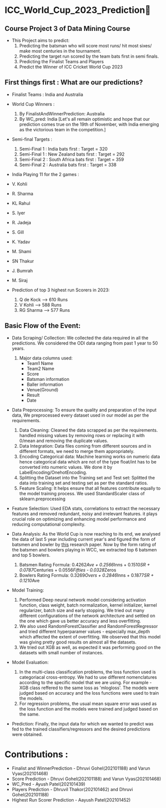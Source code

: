 # ICC_World_Cup_2023_Prediction🏏
## Course Project 3 of Data Mining Course

* This Project aims to predict:
  1. Predicting the batsman who will score most runs/ hit most sixes/ make most centuries in the tournament.
  2. Predicting the target run scored by the team bats first in semi finals.
  3. Predicting the Finalist Teams and Players
  4. Predict the Winner of ICC Cricket World Cup 2023

## First things first : What are our predictions?
* Finalist Teams : India and Australia

* World Cup Winners :
  1. By FinalistAndWinnerPrediction: Australia
  2. By WC_pred: India
  [Let's all remain optimistic and hope that our prediction comes true on the 19th of November, with India emerging as the victorious team in the competition.]

* Semi-final Targets :
  1. Semi-Final 1 : India bats first : Target = 320
  2. Semi-Final 1 : New Zealand bats first : Target = 292
  3. Semi-Final 2 : South Africa bats first : Target = 359
  4. Semi-Final 2 : Australia bats first : Target = 338

* India Playing 11 for the 2 games :
 * V. Kohli
 * R. Sharma
 * KL Rahul
 * S. Iyer
 * R. Jadeja
 * S. Gill
 * K. Yadav
 * M. Shami
 * SN Thakur
 * J. Bumrah
 * M. Siraj

* Prediction of top 3 highest run Scorers in 2023:
  1. Q de Kock --> 610 Runs
  2. V Kohli --> 588 Runs
  3. RG Sharma --> 577 Runs
  

## Basic Flow of the Event:
* Data Scraping/ Collection: We collected the data required in all the predictions. We considered the ODI data ranging from past 1 year to 50 years.
  1. Major data columns used:
     * Team1 Name
     * Team2 Name
     * Score
     * Batsman information
     * Baller information
     * Venue(Ground)
     * Result
     * Date
    
* Data Preprocessing: To ensure the quality and preparation of the input data, We preprocessed every dataset used in our model as per the requirements.
    1. Data Cleaning: Cleaned the data scrapped as per the requirements. handled missing values by removing rows or replacing it with 0/mean and removing the duplicate values.
    2. Data Integration: Data files coming from different sources and in different formats, we need to merge them appropriately.
    3. Encoding Categorical data: Machine learning works on numeric data hence categorical data which are not of the type float/int has to be converted into numeric values. We done it by LabelEncoding/OnehotEncoding.
    4. Splitting the Dataset into the Training set and Test set: Splitted the data into training set and testing set as per the standard ratios.
    5. Feature Scaling: It helps ensure that all features contribute equally to the model training process. We used StandardScaler class of sklearn.preprocessing
   
* Feature Selection: Used EDA stats, correlations to extract the necessary features and removed redundant, noisy and irrelevant features. it plays crucial role on optimizing and enhancing model performance and reducing computational complexity.

* Data Analysis: As the World Cup is now reaching to its end, we analysed the data of last 5 year including current year's and figured the form of batsmen and bowler by [this](https://www.researchgate.net/publication/323611656_Predicting_Players'_Performance_in_One_Day_International_Cricket_Matches_Using_Machine_Learning) research paper. Now by the form rating of the batsmen and bowlers playing in WCC, we extracted top 6 batsmen and top 5 bowlers.

  1. Batsmen Rating Formula: 0.4262*Ave + 0.2566*Inns + 0.1510*SR + 0.0787*Centuries + 0.0556*Fifties - 0.0328*Zeros
  2. Bowlers Rating Formula: 0.3269*Overs + 0.2846*Inns + 0.1877*SR + 0.1210*Ave

* Model Training:
    1. Performed Deep neural network model considering activation function, class weight, batch normalization, kernel initializer, kernel regularizer, batch size and early stopping. We tried out many different configurations of the network architecture and settled on the one which gave us better accuracy and less overfitting.
    2. We also used RandomForestClassifier and RandomForestRegressor and tried different hyperparamer values - especially max_depth which affected the extent of overfitting. We observed that this model was giving pretty good results on almost all the datasets.
    3. We tried out XGB as well, as expected it was performing good on the datasets with small number of instances.

* Model Evaluation:
   1. In the multi-class classification problems, the loss function used is categoriacal cross-entropy. We had to use different nomenclatures according to the specific model that we are using. For example - XGB class reffered to the same loss as 'mlogloss'. The models were judged based on accuracy and the loss functions were used to train the models.
   2. For regression problems, the usual mean square error was used as the loss function and the models were trained and judged based on the same.
  
* Prediction:
    Finally, the input data for which we wanted to predict was fed to the trained classifiers/regressors and the desired predictions were obtained.
     

# Contributions :
 * Finalist and WinnerPrediction - Dhruvi Gohel(202101188) and Varun Vyas(202101468)
 * Score Prediction - Dhruvi Gohel(202101188) and Varun Vyas(202101468)
 * WC_Pred - Ayush Patel(202101439)
 * Players Prediction - Dhruvil Thakor(202101462) and Dhruvi Gohel(202101188)
 * Highest Run Scorer Prediction - Aayush Patel(202101452)

